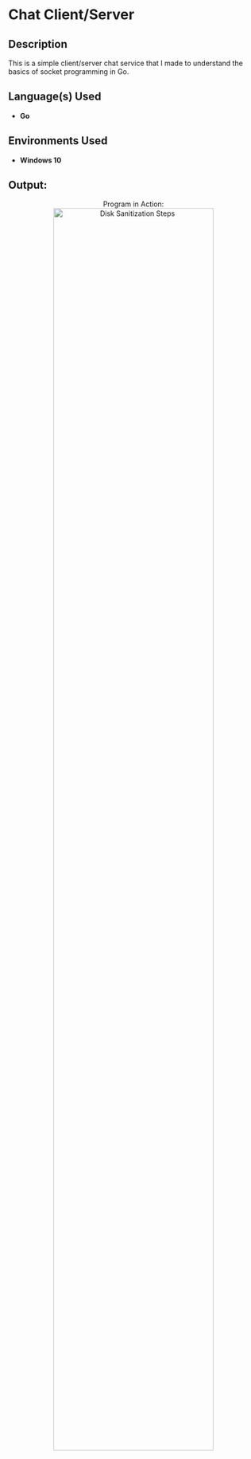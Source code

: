 <h1>Chat Client/Server</h1>

<h2>Description</h2>
This is a simple client/server chat service that I made to understand the basics of socket programming in Go.
<br />


<h2>Language(s) Used</h2>

- <b>Go</b> 

<h2>Environments Used </h2>

- <b>Windows 10</b>

<h2>Output:</h2>

<p align="center">
Program in Action: <br/>
<img src="https://i.imgur.com/pmYE41P.png" height="80%" width="80%" alt="Disk Sanitization Steps"/>
<br />
</p>

